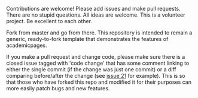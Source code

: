 Contributions are welcome! Please add issues and make pull requests. There are
no stupid questions. All ideas are welcome. This is a volunteer project. Be
excellent to each other.

Fork from master and go from there. This repository is intended to remain a
generic, ready-to-fork template that demonstrates the features of academicpages.

If you make a pull request and change code, please make sure there is a closed
issue tagged with 'code change' that has some comment linking to either the
single commit (if the change was just one commit) or a diff comparing
before/after the change (see
[issue 21](https://github.com/academicpages/academicpages.github.io/issues/21)
for example). This is so that those who have forked this repo and modified it
for their purposes can more easily patch bugs and new features.
